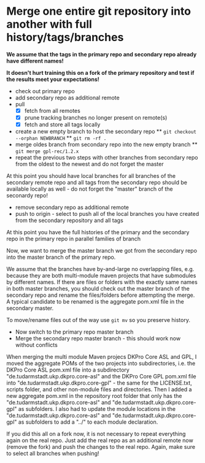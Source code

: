 # Merge one entire git repository into another with full history/tags/branches

**We assume that the tags in the primary repo and secondary repo already have different names!**

**It doesn't hurt training this on a fork of the primary repository and test if the results meet your expectations!**

* check out primary repo
* add secondary repo as additional remote
* pull
  * [X] fetch from all remotes  
  * [X] prune tracking branches no longer present on remote(s)
  * [X] fetch and store all tags locally
* create a new empty branch to host the secondary repo
** `git checkout --orphan NEWBRANCH`
** `git rm -rf .`
* merge oldes branch from secondary repo into the new empty branch
** `git merge gpl-rec/1.2.x`
* repeat the previous two steps with other branches from secondary repo from the oldest to the newest and do not forget the master

At this point you should have local branches for all branches of the secondary remote repo and all tags from the secondary repo should be available locally as well - do not forget the "master" branch of the seconardy repo!

* remove secondary repo as additional remote
* push to origin - select to push all of the local branches you have created from the secondary repository and all tags

At this point you have the full histories of the primary and the secondary repo in the primary repo in parallel families of branch

Now, we want to merge the master branch we got from the secondary repo into the master branch of the primary repo.

We assume that the branches have by-and-large no overlapping files, e.g. because they are both multi-module maven projects that have submodules by different names. If there are files or folders with the exactly same names in both master branches, you should check out the master branch of the secondary repo and rename the files/folders before attempting the merge. A typical candidate to be renamed is the aggregate pom.xml file in the secondary master.

To move/rename files out of the way use `git mv` so you preserve history.

* Now switch to the primary repo master branch
* Merge the secondary repo master branch - this should work now without conflicts

When merging the multi module Maven projecs DKPro Core ASL and GPL, I moved the aggregate POMs of the two projects into subdirectories, i.e. the DKPro Core ASL pom.xml file into a subdirectory "de.tudarmstadt.ukp.dkpro.core-asl" and the DKPro Core GPL pom.xml file into "de.tudarmstadt.ukp.dkpro.core-gpl" - the same for the LICENSE.txt, scripts folder, and other non-module files and directories. Then I added a new aggregate pom.xml in the repository root folder that only has the "de.tudarmstadt.ukp.dkpro.core-asl" and "de.tudarmstadt.ukp.dkpro.core-gpl" as subfolders. I also had to update the module locations in the "de.tudarmstadt.ukp.dkpro.core-asl" and "de.tudarmstadt.ukp.dkpro.core-gpl" as subfolders to add a "../" to each module declaration.

If you did this all on a fork now, it is not necessary to repeat everything again on the real repo. Just add the real repo as an additional remote now (remove the fork) and push the changes to the real repo. Again, make sure to select all branches when pushing!